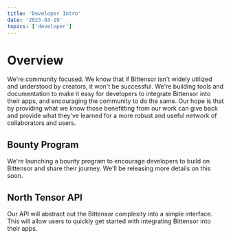 ```yaml
---
title: 'Developer Intro'
date: '2023-03-29'
topics: ['developer']
---
```


# Overview
We're community focused. We know that if Bittensor isn't widely utilized and understood by creators, it won't be successful. We're building tools and documentation to make it easy for developers to integrate Bittensor into their apps, and encouraging the community to do the same. Our hope is that by providing what we know those benefitting from our work can give back and provide what they've learned for a more robust and useful network of collaborators and users.


## Bounty Program
We're launching a bounty program to encourage developers to build on Bittensor and share their journey. We'll be releasing more details on this soon.


## North Tensor API
Our API will abstract out the Bittensor complexity into a simple interface. This will allow users to quickly get started with integrating Bittensor into their apps.

